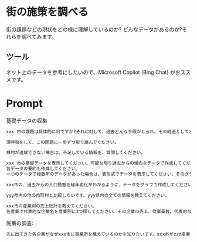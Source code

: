# 街の施策を調べる

街の課題などの現状をどの様に理解しているのか? どんなデータがあるのか?それらを調べてみます。

## ツール

ネット上のデータを参考にしたいので、Microsoft Copilot (Bing Chat) がおススメです。

# Prompt

基礎データの収集

```cmd
xxx 市の課題は具体的に何ですか?それに対して、過去どんな手段がとられ、その経過としてどんな学びがありましたか?それぞれの課題と、その対応状況、対応主体、経緯、現状などについて可能な限り調べて、要点を整理して可能な限り詳細に教えてください。

深呼吸をして、この問題に一歩ずつ取り組んでください。

目的が達成できない場合は、不足している情報を、質問してください。
```


```cmd
xxx 市の基礎データを表示してください。可能な限り過去からの傾向をデータで作成してください。人口、産業別就業人口、子どもの数、未就労者の数、65歳以上の方の数のデータを教えてください。
各データの要約も作成してください。
一つのデータで複数年のデータがあった場合は、表形式でデータを表示してください。そのグラフを作成してください。
```

```cmd
xxx市の、過去からの人口動態を経年変化がわかるように、データをグラフで作成してください。
```

```cmd
yyy県内の他の市町村と比較したいです。yyy県内の全ての情報を教えてください。
```

```cmd
xxx市の産業別の売上総計を教えてください。
各産業で代表的な企業名を産業別に3つ探してください。その企業の売上、従業員数、代表的な商品を教えてください。表形式で作成してください。
```

施策の調査:

```cmd
先に出てきた各企業がなぜxxx市に事業所を構えているのかを知りたいです。xxx市がzzz産業を振興するために、他の市町村と比較して、どんな優遇措置を実施していますか?
```
